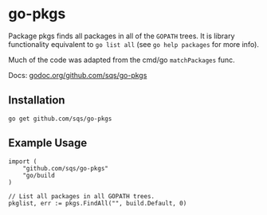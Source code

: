 go-pkgs
=======
Package pkgs finds all packages in all of the `GOPATH` trees. It is
library functionality equivalent to `go list all` (see `go help
packages` for more info).

Much of the code was adapted from the cmd/go `matchPackages` func.

Docs: [godoc.org/github.com/sqs/go-pkgs](http://godoc.org/github.com/sqs/go-pkgs)

## Installation

	go get github.com/sqs/go-pkgs

## Example Usage

    import (
        "github.com/sqs/go-pkgs"
        "go/build
    )

    // List all packages in all GOPATH trees.
    pkglist, err := pkgs.FindAll("", build.Default, 0)

